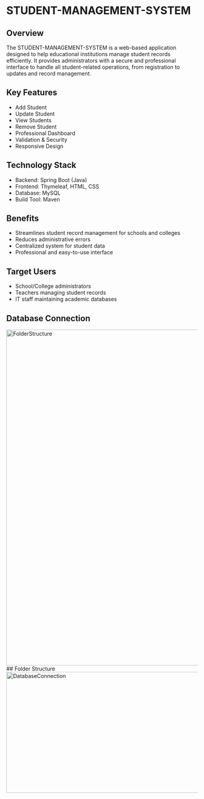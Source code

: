 # STUDENT-MANAGEMENT-SYSTEM

## Overview
The STUDENT-MANAGEMENT-SYSTEM is a web-based application designed to help educational institutions manage student records efficiently. It provides administrators with a secure and professional interface to handle all student-related operations, from registration to updates and record management.

## Key Features
- Add Student
- Update Student
- View Students
- Remove Student
- Professional Dashboard
- Validation & Security
- Responsive Design

## Technology Stack
- Backend: Spring Boot (Java)
- Frontend: Thymeleaf, HTML, CSS
- Database: MySQL
- Build Tool: Maven

## Benefits
- Streamlines student record management for schools and colleges
- Reduces administrative errors
- Centralized system for student data
- Professional and easy-to-use interface

## Target Users
- School/College administrators
- Teachers managing student records
- IT staff maintaining academic databases
## Database Connection
<img width="826" height="883" alt="FolderStructure" src="https://github.com/user-attachments/assets/ddaeef68-606b-4f20-bf72-7125e5f93464" />
## Folder Structure
<img width="922" height="318" alt="DatabaseConnection" src="https://github.com/user-attachments/assets/3ada6cb3-2b4a-4052-a64d-55da0ac80585" />





